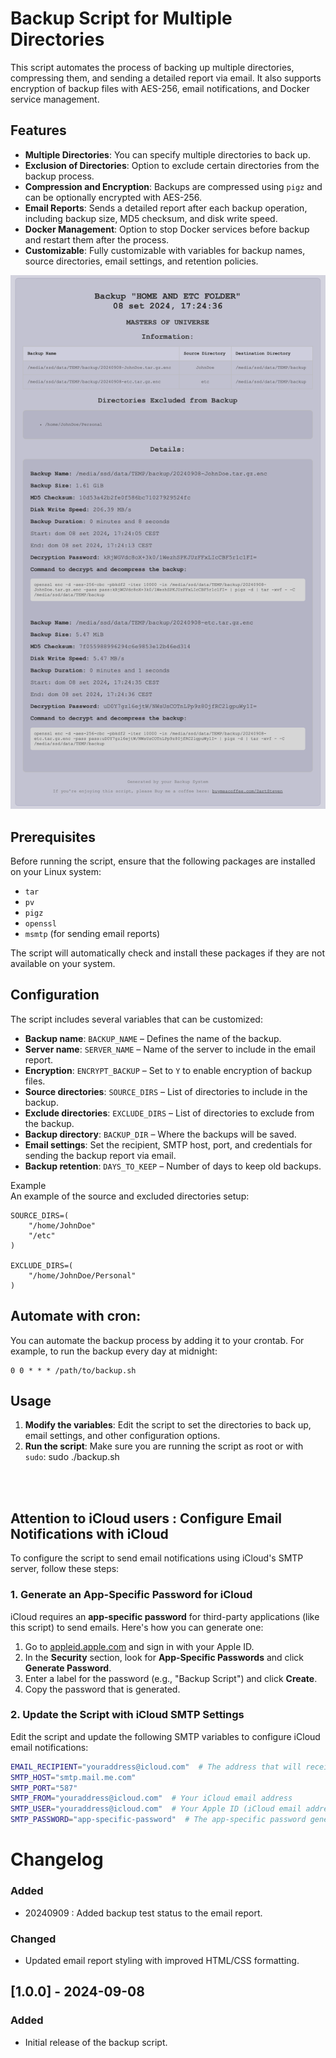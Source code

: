 # Backup Script for Multiple Directories

This script automates the process of backing up multiple directories, compressing them, and sending a detailed report via email. It also supports encryption of backup files with AES-256, email notifications, and Docker service management.

## Features

- **Multiple Directories**: You can specify multiple directories to back up.
- **Exclusion of Directories**: Option to exclude certain directories from the backup process.
- **Compression and Encryption**: Backups are compressed using `pigz` and can be optionally encrypted with AES-256.
- **Email Reports**: Sends a detailed report after each backup operation, including backup size, MD5 checksum, and disk write speed.
- **Docker Management**: Option to stop Docker services before backup and restart them after the process.
- **Customizable**: Fully customizable with variables for backup names, source directories, email settings, and retention policies.


![Sample](https://github.com/DartSteven/Backup/blob/main/Sample.png)



## Prerequisites

Before running the script, ensure that the following packages are installed on your Linux system:

- `tar`
- `pv`
- `pigz`
- `openssl`
- `msmtp` (for sending email reports)

The script will automatically check and install these packages if they are not available on your system.

## Configuration

The script includes several variables that can be customized:

- **Backup name**: `BACKUP_NAME` – Defines the name of the backup.
- **Server name**: `SERVER_NAME` – Name of the server to include in the email report.
- **Encryption**: `ENCRYPT_BACKUP` – Set to `Y` to enable encryption of backup files.
- **Source directories**: `SOURCE_DIRS` – List of directories to include in the backup.
- **Exclude directories**: `EXCLUDE_DIRS` – List of directories to exclude from the backup.
- **Backup directory**: `BACKUP_DIR` – Where the backups will be saved.
- **Email settings**: Set the recipient, SMTP host, port, and credentials for sending the backup report via email.
- **Backup retention**: `DAYS_TO_KEEP` – Number of days to keep old backups.

Example  
An example of the source and excluded directories setup:

    SOURCE_DIRS=(
        "/home/JohnDoe"
        "/etc"
    )
 
    EXCLUDE_DIRS=(
        "/home/JohnDoe/Personal"
    )

## **Automate with cron**:

You can automate the backup process by adding it to your crontab. For example, to run the backup every day at midnight:

    0 0 * * * /path/to/backup.sh


## Usage

1. **Modify the variables**: Edit the script to set the directories to back up, email settings, and other configuration options.
2. **Run the script**: Make sure you are running the script as root or with `sudo`: sudo ./backup.sh



<br>
<br>




## Attention to iCloud users : Configure Email Notifications with iCloud

To configure the script to send email notifications using iCloud's SMTP server, follow these steps:

### 1. Generate an App-Specific Password for iCloud

iCloud requires an **app-specific password** for third-party applications (like this script) to send emails. Here's how you can generate one:

1. Go to [appleid.apple.com](https://appleid.apple.com) and sign in with your Apple ID.
2. In the **Security** section, look for **App-Specific Passwords** and click **Generate Password**.
3. Enter a label for the password (e.g., "Backup Script") and click **Create**.
4. Copy the password that is generated.

### 2. Update the Script with iCloud SMTP Settings

Edit the script and update the following SMTP variables to configure iCloud email notifications:

```bash
EMAIL_RECIPIENT="youraddress@icloud.com"  # The address that will receive the report
SMTP_HOST="smtp.mail.me.com"
SMTP_PORT="587"
SMTP_FROM="youraddress@icloud.com"  # Your iCloud email address
SMTP_USER="youraddress@icloud.com"  # Your Apple ID (iCloud email address)
SMTP_PASSWORD="app-specific-password"  # The app-specific password generated from iCloud*

```

# Changelog

### Added
- 20240909 : Added backup test status to the email report.


### Changed
- Updated email report styling with improved HTML/CSS formatting.

## [1.0.0] - 2024-09-08

### Added
- Initial release of the backup script.
